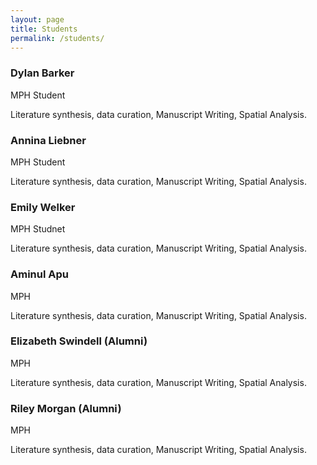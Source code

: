 ```yaml
---
layout: page
title: Students
permalink: /students/
---
```


<div class="grid">

<div class="card">
  <h3>Dylan Barker</h3>
  <div class="meta">MPH Student</div>
  <p>Literature synthesis, data curation, Manuscript Writing, Spatial Analysis.</p>
</div>

<div class="card">
  <h3>Annina Liebner</h3>
  <div class="meta">MPH Student</div>
  <p>Literature synthesis, data curation, Manuscript Writing, Spatial Analysis.</p>
</div>

<div class="card">
  <h3>Emily Welker</h3>
  <div class="meta">MPH Studnet</div>
  <p>Literature synthesis, data curation, Manuscript Writing, Spatial Analysis.</p>
</div>

<div class="card">
  <h3>Aminul Apu</h3>
  <div class="meta">MPH</div>
  <p>Literature synthesis, data curation, Manuscript Writing, Spatial Analysis.</p>
</div>

<div class="card">
  <h3>Elizabeth Swindell (Alumni)</h3>
  <div class="meta">MPH</div>
  <p>Literature synthesis, data curation, Manuscript Writing, Spatial Analysis.</p>
</div>

<div class="card">
  <h3>Riley Morgan (Alumni)</h3>
  <div class="meta">MPH</div>
  <p>Literature synthesis, data curation, Manuscript Writing, Spatial Analysis.</p>
</div>

</div>
